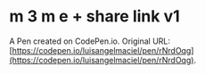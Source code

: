 # m 3 m e + share link v1 

A Pen created on CodePen.io. Original URL: [https://codepen.io/luisangelmaciel/pen/rNrdOqg](https://codepen.io/luisangelmaciel/pen/rNrdOqg).

